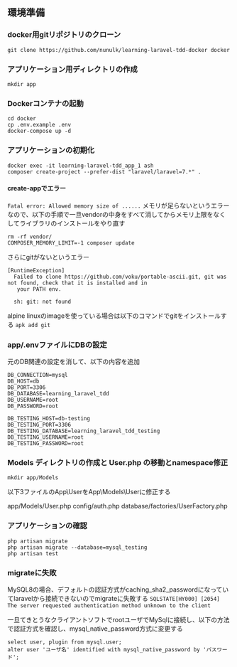 ## 環境準備

### docker用gitリポジトリのクローン
```git clone https://github.com/nunulk/learning-laravel-tdd-docker docker```

### アプリケーション用ディレクトリの作成
```mkdir app```

### Dockerコンテナの起動
```
cd docker
cp .env.example .env
docker-compose up -d 
```

### アプリケーションの初期化
```
docker exec -it learning-laravel-tdd_app_1 ash
composer create-project --prefer-dist "laravel/laravel=7.*" .
```

#### create-appでエラー
```Fatal error: Allowed memory size of ......```
メモリが足らないというエラーなので、以下の手順で一旦vendorの中身をすべて消してからメモリ上限をなくしてライブラリのインストールをやり直す

```
rm -rf vendor/
COMPOSER_MEMORY_LIMIT=-1 composer update
```

さらにgitがないというエラー

```
[RuntimeException]
  Failed to clone https://github.com/voku/portable-ascii.git, git was not found, check that it is installed and in
   your PATH env.

  sh: git: not found
```

alpine linuxのimageを使っている場合は以下のコマンドでgitをインストールする
```apk add git```

### app/.envファイルにDBの設定
元のDB関連の設定を消して、以下の内容を追加
```
DB_CONNECTION=mysql
DB_HOST=db
DB_PORT=3306
DB_DATABASE=learning_laravel_tdd
DB_USERNAME=root
DB_PASSWORD=root

DB_TESTING_HOST=db-testing
DB_TESTING_PORT=3306
DB_TESTING_DATABASE=learning_laravel_tdd_testing
DB_TESTING_USERNAME=root
DB_TESTING_PASSWORD=root
```

### Models ディレクトリの作成と User.php の移動とnamespace修正
```mkdir app/Models```

以下3ファイルのApp\UserをApp\Models\Userに修正する

app/Models/User.php
config/auth.php
database/factories/UserFactory.php

### アプリケーションの確認

```
php artisan migrate
php artisan migrate --database=mysql_testing
php artisan test
```

### migrateに失敗
MySQL8の場合、デフォルトの認証方式がcaching_sha2_passwordになっていてlaravelから接続できないのでmigrateに失敗する
```SQLSTATE[HY000] [2054] The server requested authentication method unknown to the client```

一旦てきとうなクライアントソフトでrootユーザでMySqlに接続し、以下の方法で認証方式を確認し、mysql_native_password方式に変更する

```
select user, plugin from mysql.user;
alter user 'ユーザ名' identified with mysql_native_password by 'パスワード';
```



